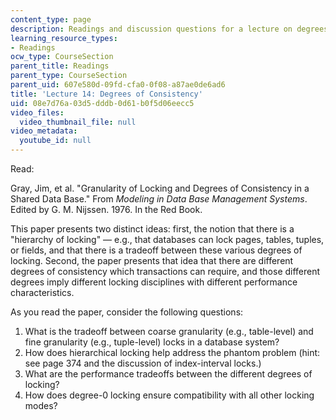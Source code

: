 ```yaml
---
content_type: page
description: Readings and discussion questions for a lecture on degrees of consistency.
learning_resource_types:
- Readings
ocw_type: CourseSection
parent_title: Readings
parent_type: CourseSection
parent_uid: 607e580d-09fd-cfa0-0f08-a87ae0de6ad6
title: 'Lecture 14: Degrees of Consistency'
uid: 08e7d76a-03d5-dddb-0d61-b0f5d06eecc5
video_files:
  video_thumbnail_file: null
video_metadata:
  youtube_id: null
---
```


Read:

Gray, Jim, et al. "Granularity of Locking and Degrees of Consistency in a Shared Data Base." From _Modeling in Data Base Management Systems_. Edited by G. M. Nijssen. 1976. In the Red Book.

This paper presents two distinct ideas: first, the notion that there is a "hierarchy of locking" — e.g., that databases can lock pages, tables, tuples, or fields, and that there is a tradeoff between these various degrees of locking. Second, the paper presents that idea that there are different degrees of consistency which transactions can require, and those different degrees imply different locking disciplines with different performance characteristics.

As you read the paper, consider the following questions:

1.  What is the tradeoff between coarse granularity (e.g., table-level) and fine granularity (e.g., tuple-level) locks in a database system?
2.  How does hierarchical locking help address the phantom problem (hint: see page 374 and the discussion of index-interval locks.)
3.  What are the performance tradeoffs between the different degrees of locking?
4.  How does degree-0 locking ensure compatibility with all other locking modes?